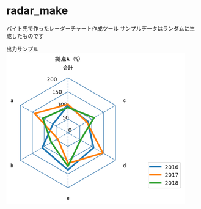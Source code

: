 # radar_make
バイト先で作ったレーダーチャート作成ツール
サンプルデータはランダムに生成したものです

出力サンプル
![](https://raw.githubusercontent.com/p0367/radar_make/main/sample/%E6%8B%A0%E7%82%B9A.png)
